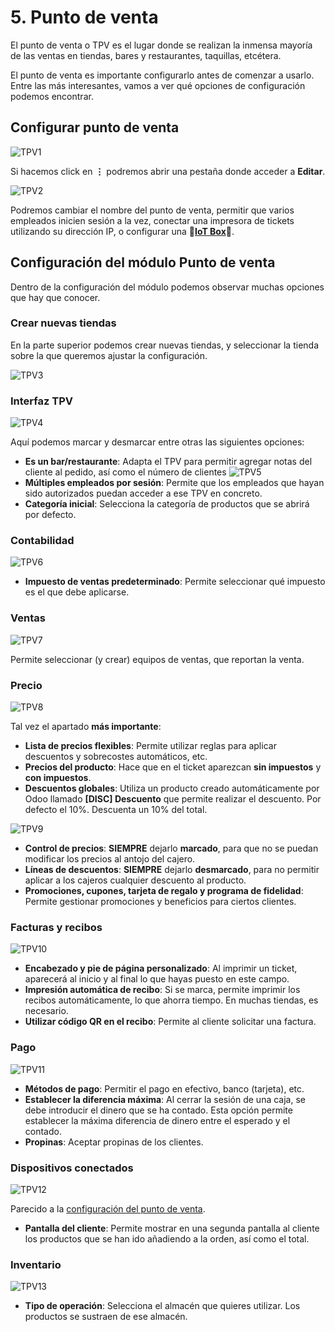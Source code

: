 # 5. Punto de venta

El punto de venta o TPV es el lugar donde se realizan la inmensa mayoría de las ventas en tiendas, bares y restaurantes, taquillas, etcétera.

El punto de venta es importante configurarlo antes de comenzar a usarlo. Entre las más interesantes, vamos a ver qué opciones de configuración podemos encontrar.

## Configurar punto de venta

![TPV1](https://raw.githubusercontent.com/canarydev/SGE/refs/heads/main/static/images/UT3/tpv1.png)

Si hacemos click en **⋮** podremos abrir una pestaña donde acceder a **Editar**.

![TPV2](https://raw.githubusercontent.com/canarydev/SGE/refs/heads/main/static/images/UT3/tpv2.png)

Podremos cambiar el nombre del punto de venta, permitir que varios empleados inicien sesión a la vez, conectar una impresora de tickets utilizando su dirección IP, o configurar una 🚧**[IoT Box](https://www.odoo.com/es_ES/app/iot)**🚧.

## Configuración del módulo Punto de venta

Dentro de la configuración del módulo podemos observar muchas opciones que hay que conocer.

### Crear nuevas tiendas

En la parte superior podemos crear nuevas tiendas, y seleccionar la tienda sobre la que queremos ajustar la configuración.

![TPV3](https://raw.githubusercontent.com/canarydev/SGE/refs/heads/main/static/images/UT3/tpv3.png)

### Interfaz TPV

![TPV4](https://raw.githubusercontent.com/canarydev/SGE/refs/heads/main/static/images/UT3/tpv4.png)

Aquí podemos marcar y desmarcar entre otras las siguientes opciones:
- **Es un bar/restaurante**: Adapta el TPV para permitir agregar notas del cliente al pedido, así como el número de clientes
![TPV5](https://raw.githubusercontent.com/canarydev/SGE/refs/heads/main/static/images/UT3/tpv5.png)
- **Múltiples empleados por sesión**: Permite que los empleados que hayan sido autorizados puedan acceder a ese TPV en concreto.
- **Categoría inicial**: Selecciona la categoría de productos que se abrirá por defecto.

### Contabilidad

![TPV6](https://raw.githubusercontent.com/canarydev/SGE/refs/heads/main/static/images/UT3/tpv6.png)

- **Impuesto de ventas predeterminado**: Permite seleccionar qué impuesto es el que debe aplicarse.

### Ventas

![TPV7](https://raw.githubusercontent.com/canarydev/SGE/refs/heads/main/static/images/UT3/tpv7.png)

Permite seleccionar (y crear) equipos de ventas, que reportan la venta.

### Precio

![TPV8](https://raw.githubusercontent.com/canarydev/SGE/refs/heads/main/static/images/UT3/tpv8.png)

Tal vez el apartado **más importante**:
- **Lista de precios flexibles**: Permite utilizar reglas para aplicar descuentos y sobrecostes automáticos, etc.
- **Precios del producto**: Hace que en el ticket aparezcan **sin impuestos** y **con impuestos**.
- **Descuentos globales**: Utiliza un producto creado automáticamente por Odoo llamado **[DISC] Descuento** que permite realizar el descuento. Por defecto el 10%. Descuenta un 10% del total.
  
![TPV9](https://raw.githubusercontent.com/canarydev/SGE/refs/heads/main/static/images/UT3/tpv9.png)

- **Control de precios**: **SIEMPRE** dejarlo **marcado**, para que no se puedan modificar los precios al antojo del cajero.
- **Líneas de descuentos**: **SIEMPRE** dejarlo **desmarcado**, para no permitir aplicar a los cajeros cualquier descuento al producto.
- **Promociones, cupones, tarjeta de regalo y programa de fidelidad**: Permite gestionar promociones y beneficios para ciertos clientes.

### Facturas y recibos

![TPV10](https://raw.githubusercontent.com/canarydev/SGE/refs/heads/main/static/images/UT3/tpv10.png)

- **Encabezado y pie de página personalizado**: Al imprimir un ticket, aparecerá al inicio y al final lo que hayas puesto en este campo.
- **Impresión automática de recibo**: Si se marca, permite imprimir los recibos automáticamente, lo que ahorra tiempo. En muchas tiendas, es necesario.
- **Utilizar código QR en el recibo**: Permite al cliente solicitar una factura.

### Pago

![TPV11](https://raw.githubusercontent.com/canarydev/SGE/refs/heads/main/static/images/UT3/tpv11.png)

- **Métodos de pago**: Permitir el pago en efectivo, banco (tarjeta), etc.
- **Establecer la diferencia máxima**: Al cerrar la sesión de una caja, se debe introducir el dinero que se ha contado. Esta opción permite establecer la máxima diferencia de dinero entre el esperado y el contado.
- **Propinas**: Aceptar propinas de los clientes.

### Dispositivos conectados

![TPV12](https://raw.githubusercontent.com/canarydev/SGE/refs/heads/main/static/images/UT3/tpv12.png)

Parecido a la [configuración del punto de venta](#configurar-punto-de-venta).

- **Pantalla del cliente**: Permite mostrar en una segunda pantalla al cliente los productos que se han ido añadiendo a la orden, así como el total.

### Inventario

![TPV13](https://raw.githubusercontent.com/canarydev/SGE/refs/heads/main/static/images/UT3/tpv13.png)

- **Tipo de operación**: Selecciona el almacén que quieres utilizar. Los productos se sustraen de ese almacén.
